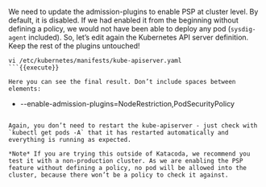We need to update the admission-plugins to enable PSP at cluster level. By default, it is disabled. If we had enabled it from the beginning without defining a policy, we would not have been able to deploy any pod (`sysdig-agent` included). 
So, let’s edit again the Kubernetes API server definition. Keep the rest of the plugins untouched! 
```
vi /etc/kubernetes/manifests/kube-apiserver.yaml
```{{execute}}

Here you can see the final result. Don’t include spaces between elements: 

```
- --enable-admission-plugins=NodeRestriction,PodSecurityPolicy
```

Again, you don’t need to restart the kube-apiserver - just check with `kubectl get pods -A` that it has restarted automatically and everything is running as expected.

*Note* If you are trying this outside of Katacoda, we recommend you test it with a non-production cluster. As we are enabling the PSP feature without defining a policy, no pod will be allowed into the cluster, because there won’t be a policy to check it against.
